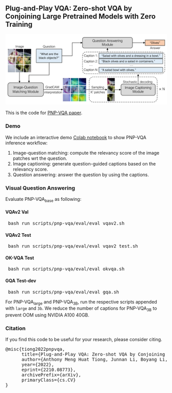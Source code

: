 ## Plug-and-Play VQA: Zero-shot VQA by Conjoining Large Pretrained Models with Zero Training

<img src="pnp_vqa.png" width="700">

This is the code for <a href="https://arxiv.org/abs/2210.08773">PNP-VQA paper</a>.

### Demo
We include an interactive demo [Colab notebook](https://colab.research.google.com/github/salesforce/LAVIS/blob/main/projects/pnp-vqa/pnp_vqa.ipynb)
to show PNP-VQA inference workflow:
1. Image-question matching: compute the relevancy score of the image patches wrt the question.
2. Image captioning: generate question-guided captions based on the relevancy score.
3. Question answering: answer the question by using the captions.

### Visual Question Answering
Evaluate PNP-VQA<sub>base</sub> as following:

#### VQAv2 Val
<pre> bash run_scripts/pnp-vqa/eval/eval_vqav2.sh </pre>

#### VQAv2 Test
<pre> bash run_scripts/pnp-vqa/eval/eval_vqav2_test.sh </pre>

#### OK-VQA Test
<pre> bash run_scripts/pnp-vqa/eval/eval_okvqa.sh </pre>

#### GQA Test-dev
<pre> bash run_scripts/pnp-vqa/eval/eval_gqa.sh </pre>

For PNP-VQA<sub>large</sub> and PNP-VQA<sub>3B</sub>, run the respective scripts appended with ```large``` and ```3b```. 
We reduce the number of captions for PNP-VQA<sub>3B</sub> to prevent OOM using NVIDIA A100 40GB.

### Citation
If you find this code to be useful for your research, please consider citing.
<pre>
@misc{tiong2022pnpvqa,
      title={Plug-and-Play VQA: Zero-shot VQA by Conjoining Large Pretrained Models with Zero Training}, 
      author={Anthony Meng Huat Tiong, Junnan Li, Boyang Li, Silvio Savarese, and Steven C.H. Hoi},
      year={2022},
      eprint={2210.08773},
      archivePrefix={arXiv},
      primaryClass={cs.CV}
}</pre>
